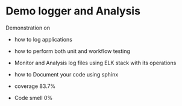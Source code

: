 # Demo logger and Analysis
Demonstration on 
- how to log applications
- how to perform both unit and workflow testing
- Monitor and Analysis log files using ELK stack with its operations
- how to Document your code using sphinx

- coverage 83.7%
- Code smell 0%
